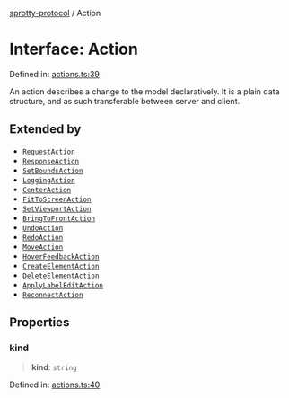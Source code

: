 
[sprotty-protocol](../globals) / Action

# Interface: Action

Defined in: [actions.ts:39](https://github.com/eclipse-sprotty/sprotty/blob/f9b2433481cc27a1ac0c92d525a92039ae7f6c76/packages/sprotty-protocol/src/actions.ts#L39)

An action describes a change to the model declaratively.
It is a plain data structure, and as such transferable between server and client.

## Extended by

- [`RequestAction`](../Interface.RequestAction)
- [`ResponseAction`](../Interface.ResponseAction)
- [`SetBoundsAction`](../Interface.SetBoundsAction)
- [`LoggingAction`](../Interface.LoggingAction)
- [`CenterAction`](../Interface.CenterAction)
- [`FitToScreenAction`](../Interface.FitToScreenAction)
- [`SetViewportAction`](../Interface.SetViewportAction)
- [`BringToFrontAction`](../Interface.BringToFrontAction)
- [`UndoAction`](../Interface.UndoAction)
- [`RedoAction`](../Interface.RedoAction)
- [`MoveAction`](../Interface.MoveAction)
- [`HoverFeedbackAction`](../Interface.HoverFeedbackAction)
- [`CreateElementAction`](../Interface.CreateElementAction)
- [`DeleteElementAction`](../Interface.DeleteElementAction)
- [`ApplyLabelEditAction`](../Interface.ApplyLabelEditAction)
- [`ReconnectAction`](../Interface.ReconnectAction)

## Properties

### kind

> **kind**: `string`

Defined in: [actions.ts:40](https://github.com/eclipse-sprotty/sprotty/blob/f9b2433481cc27a1ac0c92d525a92039ae7f6c76/packages/sprotty-protocol/src/actions.ts#L40)
